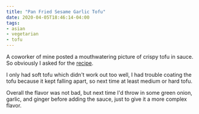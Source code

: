 ```yaml
---
title: "Pan Fried Sesame Garlic Tofu"
date: 2020-04-05T18:46:14-04:00
tags:
- asian
- vegetarian
- tofu
---
```


A coworker of mine posted a mouthwatering picture of crispy tofu in sauce. So obviously I asked for the [recipe](https://www.tablefortwoblog.com/pan-fried-sesame-garlic-tofu/).

I only had soft tofu which didn't work out too well, I had trouble coating the tofu because it kept falling apart, so next time at least medium or hard tofu.

Overall the flavor was not bad, but next time I'd throw in some green onion, garlic, and ginger before adding the sauce, just to give it a more complex flavor.
